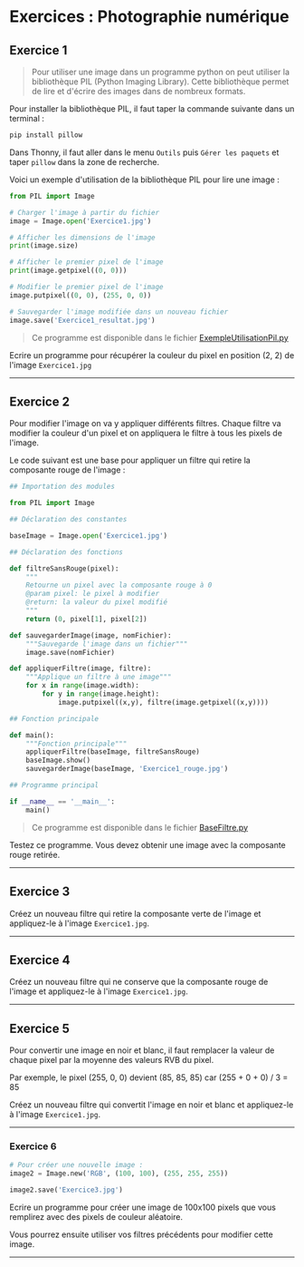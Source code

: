 
# Exercices : Photographie numérique

## Exercice 1

> Pour utiliser une image dans un programme python on peut utiliser la bibliothèque PIL (Python Imaging Library). Cette bibliothèque permet de lire et d'écrire des images dans de nombreux formats.

Pour installer la bibliothèque PIL, il faut taper la commande suivante dans un terminal :

```bash
pip install pillow
```

Dans Thonny, il faut aller dans le menu `Outils` puis `Gérer les paquets` et taper `pillow` dans la zone de recherche.

Voici un exemple d'utilisation de la bibliothèque PIL pour lire une image :

```python
from PIL import Image

# Charger l'image à partir du fichier
image = Image.open('Exercice1.jpg')

# Afficher les dimensions de l'image
print(image.size)

# Afficher le premier pixel de l'image
print(image.getpixel((0, 0)))

# Modifier le premier pixel de l'image
image.putpixel((0, 0), (255, 0, 0))

# Sauvegarder l'image modifiée dans un nouveau fichier
image.save('Exercice1_resultat.jpg')
```

> Ce programme est disponible dans le fichier [ExempleUtilisationPil.py](ExempleUtilisationPil.py)

Ecrire un programme pour récupérer la couleur du pixel en position (2, 2) de l'image `Exercice1.jpg`

---

## Exercice 2

Pour modifier l'image on va y appliquer différents filtres. Chaque filtre va modifier la couleur d'un pixel et on appliquera le filtre à tous les pixels de l'image.

Le code suivant est une base pour appliquer un filtre qui retire la composante rouge de l'image :

```python
## Importation des modules

from PIL import Image

## Déclaration des constantes

baseImage = Image.open('Exercice1.jpg')

## Déclaration des fonctions

def filtreSansRouge(pixel):
    """
    Retourne un pixel avec la composante rouge à 0
    @param pixel: le pixel à modifier
    @return: la valeur du pixel modifié
    """
    return (0, pixel[1], pixel[2])

def sauvegarderImage(image, nomFichier):
    """Sauvegarde l'image dans un fichier"""
    image.save(nomFichier)

def appliquerFiltre(image, filtre):
    """Applique un filtre à une image"""
    for x in range(image.width):
        for y in range(image.height):
            image.putpixel((x,y), filtre(image.getpixel((x,y))))

## Fonction principale

def main():
    """Fonction principale"""
    appliquerFiltre(baseImage, filtreSansRouge)
    baseImage.show()
    sauvegarderImage(baseImage, 'Exercice1_rouge.jpg')

## Programme principal

if __name__ == '__main__':
    main()
```

> Ce programme est disponible dans le fichier [BaseFiltre.py](BaseFiltre.py)

Testez ce programme. Vous devez obtenir une image avec la composante rouge retirée.

---

## Exercice 3

Créez un nouveau filtre qui retire la composante verte de l'image et appliquez-le à l'image `Exercice1.jpg`.

---

## Exercice 4

Créez un nouveau filtre qui ne conserve que la composante rouge de l'image et appliquez-le à l'image `Exercice1.jpg`.

---

## Exercice 5

Pour convertir une image en noir et blanc, il faut remplacer la valeur de chaque pixel par la moyenne des valeurs RVB du pixel.

Par exemple, le pixel (255, 0, 0) devient (85, 85, 85) car (255 + 0 + 0) / 3 = 85

Créez un nouveau filtre qui convertit l'image en noir et blanc et appliquez-le à l'image `Exercice1.jpg`.

---

### Exercice 6

```python
# Pour créer une nouvelle image :
image2 = Image.new('RGB', (100, 100), (255, 255, 255))

image2.save('Exercice3.jpg')
```

Ecrire un programme pour créer une image de 100x100 pixels que vous remplirez avec des pixels de couleur aléatoire.

Vous pourrez ensuite utiliser vos filtres précédents pour modifier cette image.

---
